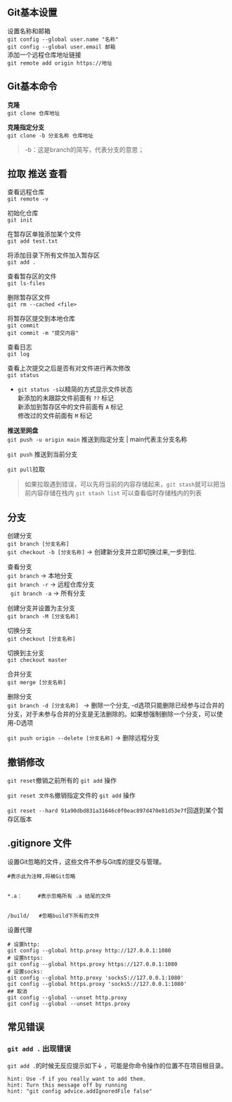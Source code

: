 ## <b>Git基本设置</b>

设置名称和邮箱  
`git config --global user.name "名称"`  
`git config --global user.email 邮箱 `  
添加一个远程仓库地址链接  
` git remote add origin https://地址 `

## <b>Git基本命令</b>

  <b>克隆</b>   
   ` git clone 仓库地址 `  

  <b>克隆指定分支</b>   
  ` git clone -b 分支名称 仓库地址 `   
   >-b：这是branch的简写，代表分支的意思；

## <b>拉取 推送 查看</b>
查看远程仓库  
`git remote -v`

初始化仓库  
`git init`

在暂存区单独添加某个文件    
` git add test.txt `

将添加目录下所有文件加入暂存区  
` git add . `

查看暂存区的文件  
` git ls-files ` 

删除暂存区文件  
` git rm --cached <file> `

将暂存区提交到本地仓库  
`git commit`  
` git commit -m "提交内容" `

查看日志  
` git log `

查看上次提交之后是否有对文件进行再次修改  
`git status`

+ `git status -s`以精简的方式显示文件状态  
新添加的未跟踪文件前面有 `??` 标记  
新添加到暂存区中的文件前面有 `A` 标记  
修改过的文件前面有 `M` 标记  


<b>推送至网盘</b>  
` git push -u origin main ` 推送到指定分支 | main代表主分支名称  

` git push ` 推送到当前分支

` git pull `拉取

> 如果拉取遇到错误，可以先将当前的内容存储起来，`git stash`就可以把当前内容存储在栈内
> `git stash list` 可以查看临时存储栈内的列表


## <b>分支</b>

创建分支  
` git branch [分支名称] `  
`git checkout -b [分支名称]` → 创建新分支并立即切换过来,一步到位.

查看分支  
` git branch ` → 本地分支  
`git branch -r` → 远程仓库分支  
` git branch -a` → 所有分支  

创建分支并设置为主分支  
` git branch -M [分支名称] `

切换分支  
` git checkout [分支名称] `

切换到主分支  
` git checkout master `

合并分支  
` git merge [分支名称] `

删除分支  
`git branch -d [分支名称] ` → 删除一个分支, -d选项只能删除已经参与过合并的分支，对于未参与合并的分支是无法删除的。如果想强制删除一个分支，可以使用-D选项  

`git push origin --delete [分支名称]` → 删除远程分支


## 撤销修改
`git reset`撤销之前所有的 `git add` 操作   

`git reset 文件名`撤销指定文件的 `git add` 操作  


`git reset --hard 91a90dbd831a31646c0f0eac897d470e81d53e7f`回退到某个暂存区版本  


## .gitignore 文件
设置Git忽略的文件，这些文件不参与Git库的提交与管理。
```
#表示此为注释,将被Git忽略


*.a：     #表示忽略所有 .a 结尾的文件   


/build/   #忽略build下所有的文件
```

设置代理
```
# 设置http:
git config --global http.proxy http://127.0.0.1:1080
# 设置https:
git config --global https.proxy https://127.0.0.1:1080
# 设置socks:
git config --global http.proxy 'socks5://127.0.0.1:1080'
git config --global https.proxy 'socks5://127.0.0.1:1080'
## 取消
git config --global --unset http.proxy
git config --global --unset https.proxy
```

## 常见错误

### `git add .` 出现错误
`git add .`的时候无反应提示如下↓ ，可能是你命令操作的位置不在项目根目录。
```
hint: Use -f if you really want to add them.
hint: Turn this message off by running
hint: "git config advice.addIgnoredFile false"
```